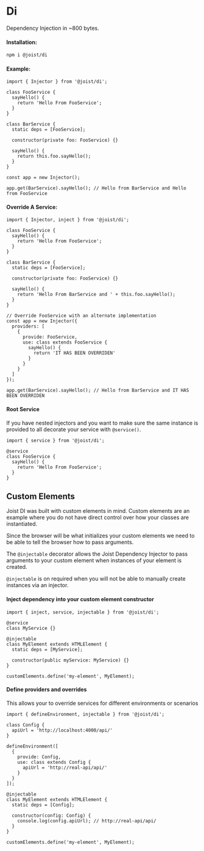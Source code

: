 # Di

Dependency Injection in ~800 bytes.

#### Installation:

```BASH
npm i @joist/di
```

#### Example:

```TS
import { Injector } from '@joist/di';

class FooService {
  sayHello() {
    return 'Hello From FooService';
  }
}

class BarService {
  static deps = [FooService];

  constructor(private foo: FooService) {}

  sayHello() {
    return this.foo.sayHello();
  }
}

const app = new Injector();

app.get(BarService).sayHello(); // Hello from BarService and Hello from FooService
```

#### Override A Service:

```TS
import { Injector, inject } from '@joist/di';

class FooService {
  sayHello() {
    return 'Hello From FooService';
  }
}

class BarService {
  static deps = [FooService];

  constructor(private foo: FooService) {}

  sayHello() {
    return 'Hello From BarService and ' + this.foo.sayHello();
  }
}

// Override FooService with an alternate implementation
const app = new Injector({
  providers: [
    {
      provide: FooService,
      use: class extends FooService {
        sayHello() {
          return 'IT HAS BEEN OVERRIDEN'
        }
      }
    }
  ]
});

app.get(BarService).sayHello(); // Hello from BarService and IT HAS BEEN OVERRIDEN
```

#### Root Service

If you have nested injectors and you want to make sure the same instance is provided to all decorate your service with `@service()`.

```TS
import { service } from '@joist/di';

@service
class FooService {
  sayHello() {
    return 'Hello From FooService';
  }
}
```

## Custom Elements

Joist DI was built with custom elements in mind. Custom elements are an example where you do not have direct control over how your classes are instantiated.

Since the browser will be what initializes your custom elements we need to be able to tell the browser how to pass arguments.

The `@injectable` decorator allows the Joist Dependency Injector to pass arguments to your custom element when instances of your element is created.

`@injectable` is on required when you will not be able to manually create instances via an injector.

#### Inject dependency into your custom element constructor

```TS
import { inject, service, injectable } from '@joist/di';

@service
class MyService {}

@injectable
class MyElement extends HTMLElement {
  static deps = [MyService];

  constructor(public myService: MyService) {}
}

customElements.define('my-element', MyElement);
```

#### Define providers and overrides

This allows your to override services for different environments or scenarios

```TS
import { defineEnvironment, injectable } from '@joist/di';

class Config {
  apiUrl = 'http://localhost:4000/api/'
}

defineEnvironment([
  {
    provide: Config,
    use: class extends Config {
      apiUrl = 'http://real-api/api/'
    }
  }
]);

@injectable
class MyElement extends HTMLElement {
  static deps = [Config];

  constructor(config: Config) {
    console.log(config.apiUrl); // http://real-api/api/
  }
}

customElements.define('my-element', MyElement);
```
